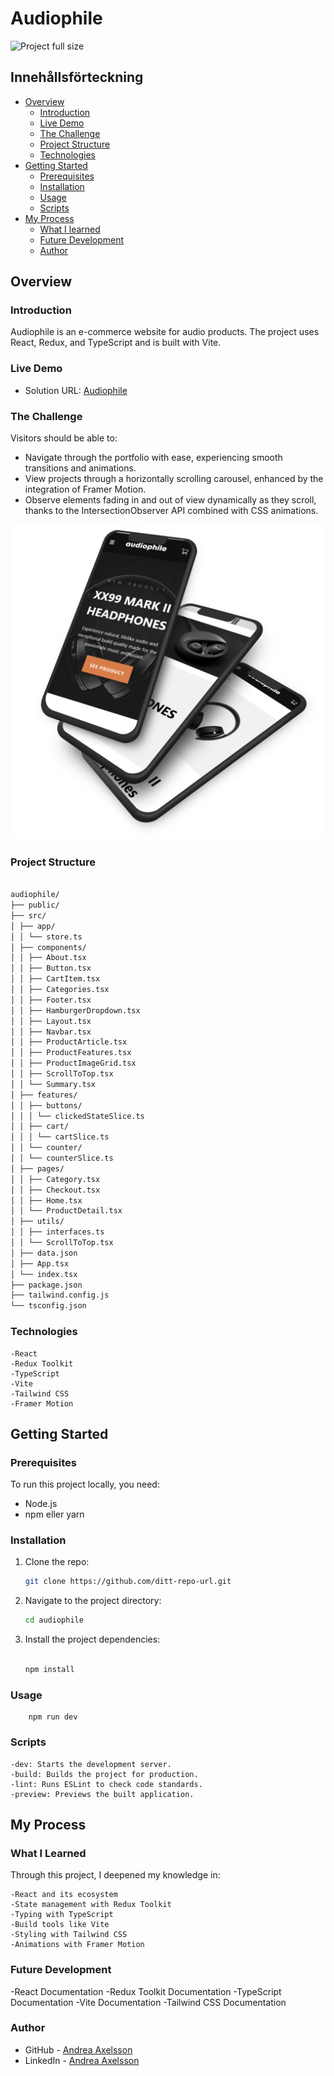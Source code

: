 # Audiophile

<!-- ![Project full size](https://github.com/Andrea-Axelsson/audiophile/blob/main/public/assets/shared/audiophile.png?raw=true)
 -->

![Project full size](https://github.com/Andrea-Axelsson/audiophile/blob/main/public/assets/shared/audiophile.gif?raw=true)

## Innehållsförteckning

- [Overview](#overview)
  - [Introduction](#introduction)
  - [Live Demo](#live-demo)
  - [The Challenge](#the-challenge)
  - [Project Structure](#project-structure)
  - [Technologies](#technologies)
- [Getting Started](#getting-started)
  - [Prerequisites](#prerequisites)
  - [Installation](#installation)
  - [Usage](#usage)
  - [Scripts](#scripts)
- [My Process](#my-process)
  - [What I learned](#what-i-learned)
  - [Future Development](#future-development)
  - [Author](#author)

## Overview

### Introduction

Audiophile is an e-commerce website for audio products. The project uses React, Redux, and TypeScript and is built with Vite.

### Live Demo

- Solution URL: [Audiophile](https://audiophile-andrea.netlify.app/)

### The Challenge

Visitors should be able to:

- Navigate through the portfolio with ease, experiencing smooth transitions and animations.
- View projects through a horizontally scrolling carousel, enhanced by the integration of Framer Motion.
- Observe elements fading in and out of view dynamically as they scroll, thanks to the IntersectionObserver API combined with CSS animations.

![Project full size](https://github.com/Andrea-Axelsson/audiophile/blob/main/public/assets/shared/mobile-mockup.png?raw=true)

### Project Structure

```bash

audiophile/
├── public/
├── src/
│ ├── app/
│ │ └── store.ts
│ ├── components/
│ │ ├── About.tsx
│ │ ├── Button.tsx
│ │ ├── CartItem.tsx
│ │ ├── Categories.tsx
│ │ ├── Footer.tsx
│ │ ├── HamburgerDropdown.tsx
│ │ ├── Layout.tsx
│ │ ├── Navbar.tsx
│ │ ├── ProductArticle.tsx
│ │ ├── ProductFeatures.tsx
│ │ ├── ProductImageGrid.tsx
│ │ ├── ScrollToTop.tsx
│ │ └── Summary.tsx
│ ├── features/
│ │ ├── buttons/
│ │ │ └── clickedStateSlice.ts
│ │ ├── cart/
│ │ │ └── cartSlice.ts
│ │ └── counter/
│ │ └── counterSlice.ts
│ ├── pages/
│ │ ├── Category.tsx
│ │ ├── Checkout.tsx
│ │ ├── Home.tsx
│ │ └── ProductDetail.tsx
│ ├── utils/
│ │ ├── interfaces.ts
│ │ └── ScrollToTop.tsx
│ ├── data.json
│ ├── App.tsx
│ └── index.tsx
├── package.json
├── tailwind.config.js
└── tsconfig.json

```

### Technologies

    -React
    -Redux Toolkit
    -TypeScript
    -Vite
    -Tailwind CSS
    -Framer Motion

## Getting Started

### Prerequisites

To run this project locally, you need:

- Node.js
- npm eller yarn

### Installation

1. Clone the repo:
   ```bash
   git clone https://github.com/ditt-repo-url.git
   ```
2. Navigate to the project directory:

   ```bash
   cd audiophile
   ```

3. Install the project dependencies:

   ```bash

   npm install

   ```

### Usage

```
    npm run dev

```

### Scripts

    -dev: Starts the development server.
    -build: Builds the project for production.
    -lint: Runs ESLint to check code standards.
    -preview: Previews the built application.

## My Process

### What I Learned

Through this project, I deepened my knowledge in:

    -React and its ecosystem
    -State management with Redux Toolkit
    -Typing with TypeScript
    -Build tools like Vite
    -Styling with Tailwind CSS
    -Animations with Framer Motion

### Future Development

-React Documentation
-Redux Toolkit Documentation
-TypeScript Documentation
-Vite Documentation
-Tailwind CSS Documentation

### Author

- GitHub - [Andrea Axelsson](https://github.com/Andrea-Axelsson)
- LinkedIn - [Andrea Axelsson](https://www.linkedin.com/in/axelsson-andrea/)
